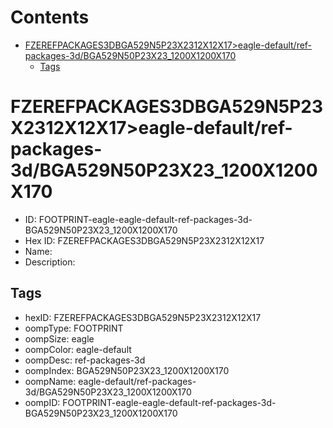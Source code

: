 



Contents
========

* [FZEREFPACKAGES3DBGA529N5P23X2312X12X17>eagle-default/ref-packages-3d/BGA529N50P23X23_1200X1200X170](#fzerefpackages3dbga529n5p23x2312x12x17eagle-defaultref-packages-3dbga529n50p23x23_1200x1200x170)
	* [Tags](#tags)

# FZEREFPACKAGES3DBGA529N5P23X2312X12X17>eagle-default/ref-packages-3d/BGA529N50P23X23_1200X1200X170

- ID: FOOTPRINT-eagle-eagle-default-ref-packages-3d-BGA529N50P23X23_1200X1200X170
- Hex ID: FZEREFPACKAGES3DBGA529N5P23X2312X12X17
- Name: 
- Description: 

## Tags

- hexID: FZEREFPACKAGES3DBGA529N5P23X2312X12X17
- oompType: FOOTPRINT
- oompSize: eagle
- oompColor: eagle-default
- oompDesc: ref-packages-3d
- oompIndex: BGA529N50P23X23_1200X1200X170
- oompName: eagle-default/ref-packages-3d/BGA529N50P23X23_1200X1200X170
- oompID: FOOTPRINT-eagle-eagle-default-ref-packages-3d-BGA529N50P23X23_1200X1200X170
